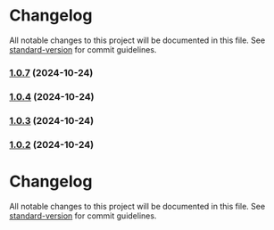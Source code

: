# Changelog

All notable changes to this project will be documented in this file. See [standard-version](https://github.com/conventional-changelog/standard-version) for commit guidelines.

### [1.0.7](https://github.com/iSuite-tecnologia/crosscutting-web/compare/v1.0.4...v1.0.7) (2024-10-24)

### [1.0.4](https://github.com/iSuite-tecnologia/crosscutting-web/compare/v1.0.3...v1.0.4) (2024-10-24)

### [1.0.3](https://github.com/iSuite-tecnologia/crosscutting-web/compare/v1.0.2...v1.0.3) (2024-10-24)

### [1.0.2](https://github.com/iSuite-tecnologia/crosscutting-web/compare/v1.0.1...v1.0.2) (2024-10-24)

# Changelog

All notable changes to this project will be documented in this file. See [standard-version](https://github.com/conventional-changelog/standard-version) for commit guidelines.
